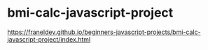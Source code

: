 # bmi-calc-javascript-project

https://franeldev.github.io/beginners-javascript-projects/bmi-calc-javascript-project/index.html